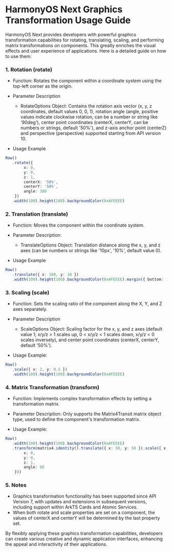 # HarmonyOS Next Graphics Transformation Usage Guide

HarmonyOS Next provides developers with powerful graphics transformation capabilities for rotating, translating, scaling, and performing matrix transformations on components. This greatly enriches the visual effects and user experience of applications. Here is a detailed guide on how to use them:

### 1. Rotation (rotate)

- ​​Function​​: Rotates the component within a coordinate system using the top-left corner as the origin.
- ​​Parameter Description​​
  - RotateOptions Object​​: Contains the rotation axis vector (x, y, z coordinates, default values 0, 0, 1), rotation angle (angle, positive values indicate clockwise rotation, can be a number or string like '90deg'), center point coordinates (centerX, centerY, can be numbers or strings, default '50%'), and z-axis anchor point (centerZ) and perspective (perspective) supported starting from API version 10.
  
- Usage Example​​

```typescript
Row()
   .rotate({
        x: 0,
        y: 0,
        z: 1,
        centerX: '50%',
        centerY: '50%',
        angle: 300
    })
   .width(100).height(100).backgroundColor(0xAFEEEE)
```

### 2. Translation (translate)

- Function​​: Moves the component within the coordinate system.
- ​​Parameter Description​​:
  - TranslateOptions Object​​: Translation distance along the x, y, and z axes (can be numbers or strings like '10px', '10%', default value 0).


- ​​Usage Example

```typescript
Row()
   .translate({ x: 100, y: 10 })
   .width(100).height(100).backgroundColor(0xAFEEEE).margin({ bottom: 10 })
```

### 3. Scaling (scale)

- Function​​: Sets the scaling ratio of the component along the X, Y, and Z axes separately.
- ​​Parameter Description​​
  - ScaleOptions Object​​: Scaling factor for the x, y, and z axes (default value 1; x/y/z > 1 scales up, 0 < x/y/z < 1 scales down, x/y/z < 0 scales inversely), and center point coordinates (centerX, centerY, default '50%').
  
- ​​Usage Example​​:

```typescript
Row()
   .scale({ x: 2, y: 0.5 })
   .width(100).height(100).backgroundColor(0xAFEEEE)
```

### 4. Matrix Transformation (transform)

- Function​​: Implements complex transformation effects by setting a transformation matrix.
- Parameter Description​​: Only supports the Matrix4Transit matrix object type, used to define the component's transformation matrix.

- ​​Usage Example​​:

```typescript
Row()
   .width(100).height(100).backgroundColor(0xAFEEEE)
   .transform(matrix4.identity().translate({ x: 50, y: 50 }).scale({ x: 1.5, y: 1 }).rotate({
        x: 0,
        y: 0,
        z: 1,
        angle: 60
    }))
```

### 5. Notes

- Graphics transformation functionality has been supported since API Version 7, with updates and extensions in subsequent versions, including support within ArkTS Cards and Atomic Services.
- When both rotate and scale properties are set on a component, the values of centerX and centerY will be determined by the last property set.

By flexibly applying these graphics transformation capabilities, developers can create various creative and dynamic application interfaces, enhancing the appeal and interactivity of their applications.